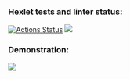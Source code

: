 ### Hexlet tests and linter status:
[![Actions Status](https://github.com/SierraMoiseevna/frontend-project-46/actions/workflows/hexlet-check.yml/badge.svg)](https://github.com/SierraMoiseevna/frontend-project-46/actions)
<a href="https://codeclimate.com/github/ElenaManukyan/frontend-project-46/maintainability"><img src="https://api.codeclimate.com/v1/badges/567e889cf3a5d076d28d/maintainability" /></a>
<a href="https://github.com/OWNER/REPOSITORY/actions/workflows/gendiff.yml/badge.svg"></a>
### Demonstration:
<a href="https://asciinema.org/a/JS17DxcBTNjxnBwHe6sDmPEIM" target="_blank"><img src="https://asciinema.org/a/JS17DxcBTNjxnBwHe6sDmPEIM.svg" /></a>
